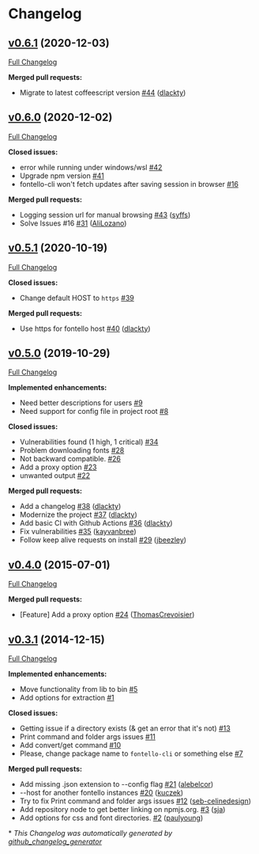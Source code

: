 # Changelog

## [v0.6.1](https://github.com/paulyoung/fontello-cli/tree/v0.6.1) (2020-12-03)

[Full Changelog](https://github.com/paulyoung/fontello-cli/compare/v0.6.0...v0.6.1)

**Merged pull requests:**

- Migrate to latest coffeescript version [\#44](https://github.com/paulyoung/fontello-cli/pull/44) ([dlackty](https://github.com/dlackty))

## [v0.6.0](https://github.com/paulyoung/fontello-cli/tree/v0.6.0) (2020-12-02)

[Full Changelog](https://github.com/paulyoung/fontello-cli/compare/v0.5.1...v0.6.0)

**Closed issues:**

- error while running under windows/wsl [\#42](https://github.com/paulyoung/fontello-cli/issues/42)
- Upgrade npm version [\#41](https://github.com/paulyoung/fontello-cli/issues/41)
- fontello-cli won't fetch updates after saving session in browser [\#16](https://github.com/paulyoung/fontello-cli/issues/16)

**Merged pull requests:**

- Logging session url for manual browsing [\#43](https://github.com/paulyoung/fontello-cli/pull/43) ([syffs](https://github.com/syffs))
- Solve Issues \#16 [\#31](https://github.com/paulyoung/fontello-cli/pull/31) ([AliLozano](https://github.com/AliLozano))

## [v0.5.1](https://github.com/paulyoung/fontello-cli/tree/v0.5.1) (2020-10-19)

[Full Changelog](https://github.com/paulyoung/fontello-cli/compare/v0.5.0...v0.5.1)

**Closed issues:**

- Change default HOST to `https` [\#39](https://github.com/paulyoung/fontello-cli/issues/39)

**Merged pull requests:**

- Use https for fontello host [\#40](https://github.com/paulyoung/fontello-cli/pull/40) ([dlackty](https://github.com/dlackty))

## [v0.5.0](https://github.com/paulyoung/fontello-cli/tree/v0.5.0) (2019-10-29)

[Full Changelog](https://github.com/paulyoung/fontello-cli/compare/v0.4.0...v0.5.0)

**Implemented enhancements:**

- Need better descriptions for users [\#9](https://github.com/paulyoung/fontello-cli/issues/9)
- Need support for config file in project root [\#8](https://github.com/paulyoung/fontello-cli/issues/8)

**Closed issues:**

- Vulnerabilities found \(1 high, 1 critical\) [\#34](https://github.com/paulyoung/fontello-cli/issues/34)
- Problem downloading fonts [\#28](https://github.com/paulyoung/fontello-cli/issues/28)
- Not backward compatible. [\#26](https://github.com/paulyoung/fontello-cli/issues/26)
- Add a proxy option [\#23](https://github.com/paulyoung/fontello-cli/issues/23)
- unwanted output [\#22](https://github.com/paulyoung/fontello-cli/issues/22)

**Merged pull requests:**

- Add a changelog [\#38](https://github.com/paulyoung/fontello-cli/pull/38) ([dlackty](https://github.com/dlackty))
- Modernize the project [\#37](https://github.com/paulyoung/fontello-cli/pull/37) ([dlackty](https://github.com/dlackty))
- Add basic CI with Github Actions [\#36](https://github.com/paulyoung/fontello-cli/pull/36) ([dlackty](https://github.com/dlackty))
- Fix vulnerabilities [\#35](https://github.com/paulyoung/fontello-cli/pull/35) ([kayvanbree](https://github.com/kayvanbree))
- Follow keep alive requests on install [\#29](https://github.com/paulyoung/fontello-cli/pull/29) ([jbeezley](https://github.com/jbeezley))

## [v0.4.0](https://github.com/paulyoung/fontello-cli/tree/v0.4.0) (2015-07-01)

[Full Changelog](https://github.com/paulyoung/fontello-cli/compare/v0.3.1...v0.4.0)

**Merged pull requests:**

- \[Feature\] Add a proxy option [\#24](https://github.com/paulyoung/fontello-cli/pull/24) ([ThomasCrevoisier](https://github.com/ThomasCrevoisier))

## [v0.3.1](https://github.com/paulyoung/fontello-cli/tree/v0.3.1) (2014-12-15)

[Full Changelog](https://github.com/paulyoung/fontello-cli/compare/b743be32e9a9d8250560d57435f353797d31ad9f...v0.3.1)

**Implemented enhancements:**

- Move functionality from lib to bin [\#5](https://github.com/paulyoung/fontello-cli/issues/5)
- Add options for extraction [\#1](https://github.com/paulyoung/fontello-cli/issues/1)

**Closed issues:**

- Getting issue if a directory exists \(& get an error that it's not\) [\#13](https://github.com/paulyoung/fontello-cli/issues/13)
- Print command and folder args issues [\#11](https://github.com/paulyoung/fontello-cli/issues/11)
- Add convert/get command [\#10](https://github.com/paulyoung/fontello-cli/issues/10)
- Please, change package name to `fontello-cli` or something else [\#7](https://github.com/paulyoung/fontello-cli/issues/7)

**Merged pull requests:**

- Add missing .json extension to --config flag [\#21](https://github.com/paulyoung/fontello-cli/pull/21) ([alebelcor](https://github.com/alebelcor))
- --host for another fontello instances [\#20](https://github.com/paulyoung/fontello-cli/pull/20) ([kuczek](https://github.com/kuczek))
- Try to fix Print command and folder args issues [\#12](https://github.com/paulyoung/fontello-cli/pull/12) ([seb-celinedesign](https://github.com/seb-celinedesign))
- Add repository node to get better linking on npmjs.org. [\#3](https://github.com/paulyoung/fontello-cli/pull/3) ([sja](https://github.com/sja))
- Add options for css and font directories. [\#2](https://github.com/paulyoung/fontello-cli/pull/2) ([paulyoung](https://github.com/paulyoung))



\* *This Changelog was automatically generated by [github_changelog_generator](https://github.com/github-changelog-generator/github-changelog-generator)*
